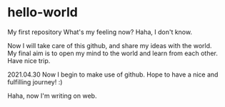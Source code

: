 # hello-world
My first repository
What's my feeling now?
Haha, I don't know.

Now I will take care of this github, and share my ideas with the world.   
My final aim is to open my mind to the world and learn from each other.
Have nice trip.

2021.04.30
Now I begin to make use of github. Hope to have a nice and fulfilling journey! :) 

Haha, now I'm writing on web.
